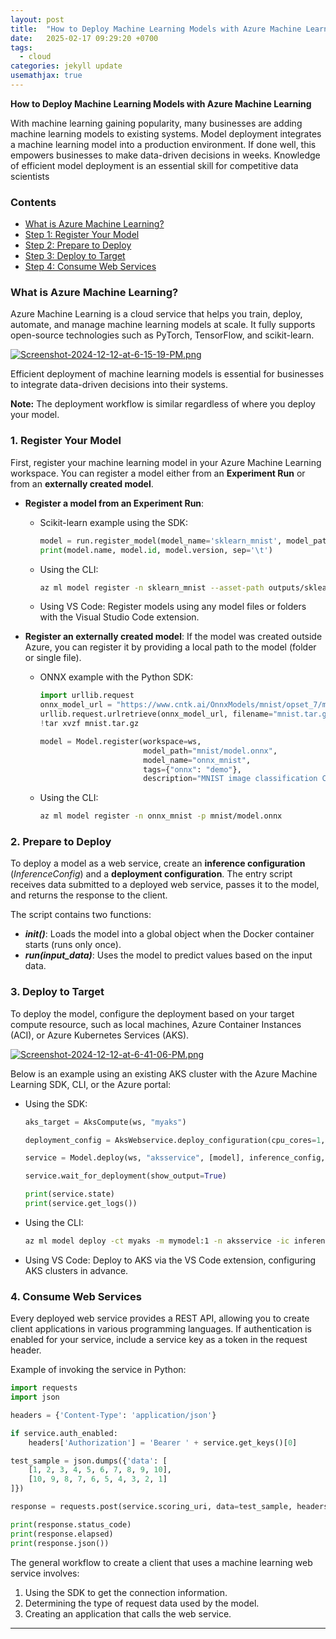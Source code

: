 ```yaml
---
layout: post
title:  "How to Deploy Machine Learning Models with Azure Machine Learning"
date:   2025-02-17 09:29:20 +0700
tags:
  - cloud
categories: jekyll update
usemathjax: true
---
```


**How to Deploy Machine Learning Models with Azure Machine Learning**

With machine learning gaining popularity, many businesses are adding machine learning models to existing systems. Model deployment integrates a machine learning model into a production environment. If done well, this empowers businesses to make data-driven decisions in weeks. Knowledge of efficient model deployment is an essential skill for competitive data scientists

### Contents

- [What is Azure Machine Learning?](#what-is-azure-machine-learning)
- [Step 1: Register Your Model](#1-register-your-model)
- [Step 2: Prepare to Deploy](#2-prepare-to-deploy)
- [Step 3: Deploy to Target](#3-deploy-to-target)
- [Step 4: Consume Web Services](#4-consume-web-services)

### What is Azure Machine Learning?

Azure Machine Learning is a cloud service that helps you train, deploy, automate, and manage machine learning models at scale. It fully supports open-source technologies such as PyTorch, TensorFlow, and scikit-learn. 

[![Screenshot-2024-12-12-at-6-15-19-PM.png](https://i.postimg.cc/NGPrQTC2/Screenshot-2024-12-12-at-6-15-19-PM.png)](https://postimg.cc/t7Wg51j9)

Efficient deployment of machine learning models is essential for businesses to integrate data-driven decisions into their systems. 

**Note:** The deployment workflow is similar regardless of where you deploy your model.

### 1. Register Your Model

First, register your machine learning model in your Azure Machine Learning workspace. You can register a model either from an **Experiment Run** or from an **externally created model**.

- **Register a model from an Experiment Run**: 

  - Scikit-learn example using the SDK:
    ```python
    model = run.register_model(model_name='sklearn_mnist', model_path='outputs/sklearn_mnist_model.pkl')
    print(model.name, model.id, model.version, sep='\t')
    ```

  - Using the CLI:
    ```bash
    az ml model register -n sklearn_mnist --asset-path outputs/sklearn_mnist_model.pkl --experiment-name myexperiment
    ```

  - Using VS Code: Register models using any model files or folders with the Visual Studio Code extension.

- **Register an externally created model**: If the model was created outside Azure, you can register it by providing a local path to the model (folder or single file).

  - ONNX example with the Python SDK:
    ```python
    import urllib.request
    onnx_model_url = "https://www.cntk.ai/OnnxModels/mnist/opset_7/mnist.tar.gz"
    urllib.request.urlretrieve(onnx_model_url, filename="mnist.tar.gz")
    !tar xvzf mnist.tar.gz

    model = Model.register(workspace=ws,
                           model_path="mnist/model.onnx",
                           model_name="onnx_mnist",
                           tags={"onnx": "demo"},
                           description="MNIST image classification CNN from ONNX Model Zoo")
    ```

  - Using the CLI:
    ```bash
    az ml model register -n onnx_mnist -p mnist/model.onnx
    ```

### 2. Prepare to Deploy

To deploy a model as a web service, create an **inference configuration** (_InferenceConfig_) and a **deployment configuration**. The entry script receives data submitted to a deployed web service, passes it to the model, and returns the response to the client.

The script contains two functions:
- **_init()_**: Loads the model into a global object when the Docker container starts (runs only once).
- **_run(input_data)_**: Uses the model to predict values based on the input data.

### 3. Deploy to Target

To deploy the model, configure the deployment based on your target compute resource, such as local machines, Azure Container Instances (ACI), or Azure Kubernetes Services (AKS).

[![Screenshot-2024-12-12-at-6-41-06-PM.png](https://i.postimg.cc/zfr93xXd/Screenshot-2024-12-12-at-6-41-06-PM.png)](https://postimg.cc/xX6s4ymH)

Below is an example using an existing AKS cluster with the Azure Machine Learning SDK, CLI, or the Azure portal:

- Using the SDK:
    ```python
    aks_target = AksCompute(ws, "myaks")

    deployment_config = AksWebservice.deploy_configuration(cpu_cores=1, memory_gb=1)

    service = Model.deploy(ws, "aksservice", [model], inference_config, deployment_config, aks_target)

    service.wait_for_deployment(show_output=True)

    print(service.state)
    print(service.get_logs())
    ```

- Using the CLI:
    ```bash
    az ml model deploy -ct myaks -m mymodel:1 -n aksservice -ic inferenceconfig.json -dc deploymentconfig.json
    ```

- Using VS Code: Deploy to AKS via the VS Code extension, configuring AKS clusters in advance.

### 4. Consume Web Services

Every deployed web service provides a REST API, allowing you to create client applications in various programming languages. If authentication is enabled for your service, include a service key as a token in the request header.

Example of invoking the service in Python:
```python
import requests
import json

headers = {'Content-Type': 'application/json'}

if service.auth_enabled:
    headers['Authorization'] = 'Bearer ' + service.get_keys()[0]

test_sample = json.dumps({'data': [
    [1, 2, 3, 4, 5, 6, 7, 8, 9, 10],
    [10, 9, 8, 7, 6, 5, 4, 3, 2, 1]
]})

response = requests.post(service.scoring_uri, data=test_sample, headers=headers)

print(response.status_code)
print(response.elapsed)
print(response.json())
```

The general workflow to create a client that uses a machine learning web service involves:
1. Using the SDK to get the connection information.
2. Determining the type of request data used by the model.
3. Creating an application that calls the web service.

--- 